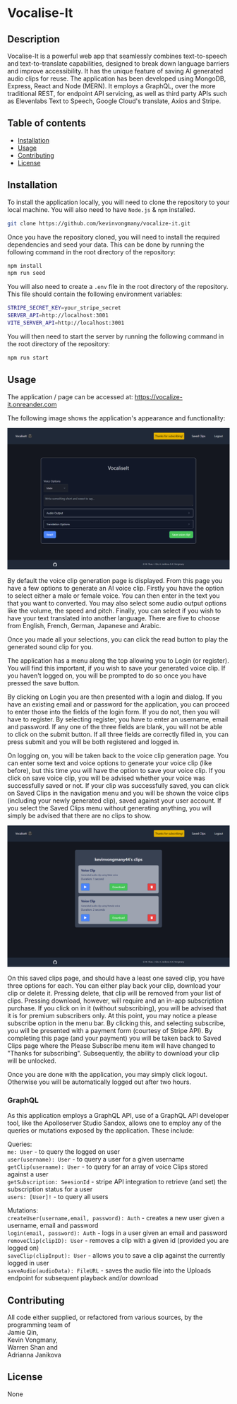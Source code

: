
# Vocalise-It

## Description
Vocalise-It is a powerful web app that seamlessly combines text-to-speech and text-to-translate capabilities, designed to break down language barriers and improve accessibility. It has the unique feature of saving AI generated audio clips for reuse. The application has been developed using MongoDB, Express, React and Node (MERN). It employs a GraphQL, over the more traditional REST, for endpoint API servicing, as well as third party APIs such as Elevenlabs Text to Speech, Google Cloud's translate, Axios and Stripe. 


## Table of contents
  - [Installation](#installation)
  - [Usage](#usage)
  - [Contributing](#contributing)
  - [License](#license)
  
## Installation

To install the application locally, you will need to clone the repository to your local machine. You will also need to have `Node.js` & `npm` installed. 

```bash
git clone https://github.com/kevinvongmany/vocalize-it.git
```

Once you have the repository cloned, you will need to install the required dependencies and seed your data. This can be done by running the following command in the root directory of the repository:

```bash
npm install
npm run seed
``` 

You will also need to create a `.env` file in the root directory of the repository. This file should contain the following environment variables:

```bash
STRIPE_SECRET_KEY=your_stripe_secret
SERVER_API=http://localhost:3001
VITE_SERVER_API=http://localhost:3001
```

You will then need to start the server by running the following command in the root directory of the repository:

```bash
npm run start
```

  
## Usage
The application / page can be accessed at: https://vocalize-it.onreander.com

The following image shows the application's appearance and functionality:

![VocaliseItHomePage](./docs/VocaliseItHomepage.png)

By default the voice clip generation page is displayed. From this page you have a few options to generate an AI voice clip. Firstly you have the option to select either a male or female voice. You can then enter in the text you that you want to converted. You may also select some audio output options like the volume, the speed and pitch. Finally, you can select if you wish to have your text translated into another language. There are five to choose from English, French, German, Japanese and Arabic.

Once you made all your selections, you can click the read button to play the generated sound clip for you.

The application has a menu along the top allowing you to Login (or register). You will find this important, if you wish to save your generated voice clip. If you haven't logged on, you will be prompted to do so once you have pressed the save button.  

By clicking on Login you are then presented with a login and dialog. If you have an existing email and or password for the application, you can proceed to enter those into the fields of the login form. If you do not, then you will have to register. By selecting register, you have to enter an username, email and password. If any one of the three fields are blank, you will not be able to click on the submit button. If all three fields are correctly filled in, you can press submit and you will be both registered and logged in.

On logging on, you will be taken back to the voice clip generation page. You can enter some text and voice options to generate your voice clip (like before), but this time you will have the option to save your voice clip. If you click on save voice clip, you will be advised whether your voice was successfully saved or not. If your clip was successfully saved, you can click on Saved Clips in the navigation menu and you will be shown the voice clips (including your newly generated clip), saved against your user account. If you select the Saved Clips menu without generating anything, you will simply be advised that there are no clips to show.

![VocaliseItSavedClips](./docs/VocaliseItSavedClips.png)

On this saved clips page, and should have a least one saved clip, you have three options for each. You can either play back your clip, download your clip or delete it. Pressing delete, that clip will be removed from your list of clips. Pressing download, however, will require and an in-app subscription purchase. If you click on in it (without subscribing), you will be advised that it is for premium subscribers only. At this point, you may notice a please subscribe option in the menu bar. By clicking this, and selecting subscribe, you will be presented with a payment form (courtesy of Stripe API). By completing this page (and your payment) you will be taken back to Saved Clips page where the Please Subscribe menu item will have changed to "Thanks for subscribing". Subsequently, the ability to download your clip will be unlocked.

Once you are done with the application, you may simply click logout. Otherwise you will be automatically logged out after two hours.

### GraphQL
As this application employs a GraphQL API, use of a GraphQL API developer tool, like the Apolloserver Studio Sandox, allows one to employ any of the queries or mutations exposed by the application. These include:

Queries:  
`me: User`  - to query the logged on user   
`user(username): User`  - to query a user for a given username  
`getClip(username): User` - to query for an array of voice Clips stored against a user  
`getSubscription: SeesionId` - stripe API integration to retrieve (and set) the subscription status for a user  
`users: [User]!`  - to query all users  

Mutations:  
`createUser(username,email, password): Auth`  - creates a new user given a username, email and password  
`login(email, password): Auth` - logs in a user given an email and password  
`removeClip(clipID): User`  - removes a clip with a given id (provided you are logged on)  
`saveClip(clipInput): User`  - allows you to save a clip against the currently logged in user  
`saveAudio(audioData): FileURL` - saves the audio file into the Uploads endpoint for subsequent playback and/or download  
 

## Contributing
All code either supplied, or refactored from various sources, by the programming team of  
Jamie Qin,  
Kevin Vongmany,  
Warren Shan and  
Adrianna Janikova
  
## License
None
